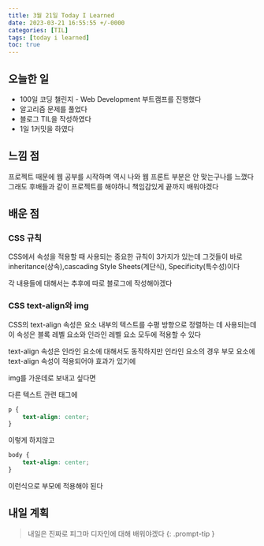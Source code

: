```yaml
---
title: 3월 21일 Today I Learned
date: 2023-03-21 16:55:55 +/-0000
categories: [TIL]
tags: [today i learned]
toc: true
---
```


## 오늘한 일

* 100일 코딩 챌린지 - Web Development 부트캠프를 진행했다
* 알고리즘 문제를 풀었다
* 블로그 TIL을 작성하였다
* 1일 1커밋을 하였다

## 느낌 점

프로젝트 때문에 웹 공부를 시작하며 역시 나와 웹 프론트 부분은 안 맞는구나를 느꼈다 그래도 후배들과 같이 프로젝트를 해야하니 책임감있게 끝까지 배워야겠다

## 배운 점

### CSS 규칙

CSS에서 속성을 적용할 때 사용되는 중요한 규칙이 3가지가 있는데 그것들이 바로 inheritance(상속),cascading Style Sheets(계단식), Specificity(특수성)이다

각 내용들에 대해서는 추후에 따로 블로그에 작성해야겠다

### CSS text-align와 img

CSS의 text-align 속성은 요소 내부의 텍스트를 수평 방향으로 정렬하는 데 사용되는데 이 속성은 블록 레벨 요소와 인라인 레벨 요소 모두에 적용할 수 있다

text-align 속성은 인라인 요소에 대해서도 동작하지만 인라인 요소의 경우 부모 요소에 text-align 속성이 적용되어야 효과가 있기에

img를 가운데로 보내고 싶다면

다른 텍스트 관련 태그에 
~~~css
p {
    text-align: center;
}
~~~
이렇게 하지않고

~~~css
body {
    text-align: center;
}
~~~

이런식으로 부모에 적용해야 된다

## 내일 계획

> 내일은 진짜로 피그마 디자인에 대해 배워야겠다
{: .prompt-tip }